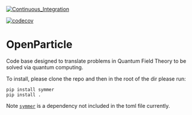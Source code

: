 [![Continuous_Integration](https://github.com/cgustin99/OpenParticle/actions/workflows/python-package.yml/badge.svg)](https://github.com/cgustin99/OpenParticle/actions/workflows/python-package.yml)

[![codecov](https://codecov.io/gh/cgustin99/OpenParticle/graph/badge.svg?token=ZYS8VULY5V)](https://codecov.io/gh/cgustin99/OpenParticle)
# OpenParticle

Code base designed to translate problems in Quantum Field Theory to be solved via quantum computing. 

To install, please clone the repo and then in the root of the dir please run:

```
pip install symmer
pip install .
```
Note [`symmer`](https://github.com/UCL-CCS/symmer) is a dependency not included in the toml file currently.